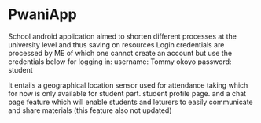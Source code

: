 # PwaniApp
School android application aimed to shorten different processes at the university level and thus saving on resources
Login credentials are processed by ME of which one cannot create an account but use the credentials below for logging in:
username: Tommy okoyo
password: student

It entails a geographical location sensor used for attendance taking which for now is only available for student part.
student profile page.
and a chat page feature which will enable students and leturers to easily communicate and share materials (this feature also not updated)
